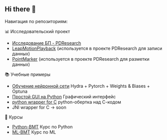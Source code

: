 ## Hi there 👋

<!--
**AnastasiaMoshkova/AnastasiaMoshkova** is a ✨ _special_ ✨ repository because its `README.md` (this file) appears on your GitHub profile.

Here are some ideas to get you started:

- 🔭 I’m currently working on ...
- 🌱 I’m currently learning ...
- 👯 I’m looking to collaborate on ...
- 🤔 I’m looking for help with ...
- 💬 Ask me about ...
- 📫 How to reach me: ...
- 😄 Pronouns: ...
- ⚡ Fun fact: ...
-->

Навигация по репозиториям:

📊 Исследовательский проект
- [Исследование БП - PDResearch](https://github.com/AnastasiaMoshkova/PDReserach)
- [LeapMotionPlayback](https://github.com/AnastasiaMoshkova/LeapMotionPlayback) (используется в проекте PDResearch для записи данных)
- [PointMarker](https://github.com/AnastasiaMoshkova/PointMarker/tree/master) (используется в проекте PDResearch для разметки данных)
  
📚 Учебные примеры
- [Обучение нейронной сети](https://github.com/AnastasiaMoshkova/signalProcessing) Hydra + Pytorch + Weights & Biases + Optuna
- [Простой GUI на Python](https://github.com/AnastasiaMoshkova/microscope_application) Графический интерфейс
- [python wrapper for C](https://github.com/AnastasiaMoshkova/wrapper_python_under_C/tree/main) python-обертка над С-кодом
- JNI wrapper for C -> soon
  
📗 Курсы
- [Python-BMT](https://github.com/AnastasiaMoshkova/Python-BMT) Курс по Python
- [ML-BMT](https://github.com/AnastasiaMoshkova/ML-BMT) Курс по ML
  
